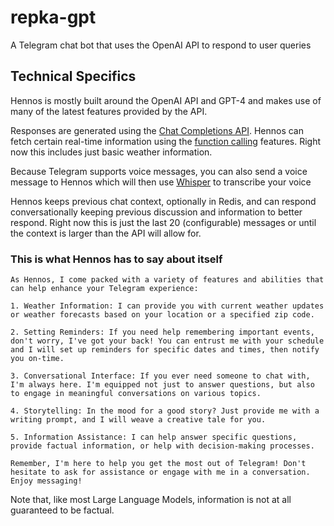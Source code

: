 # repka-gpt

A Telegram chat bot that uses the OpenAI API to respond to user queries

## Technical Specifics

Hennos is mostly built around the OpenAI API and GPT-4 and makes use of many of the latest features provided by the API.

Responses are generated using the [Chat Completions API](https://platform.openai.com/docs/guides/gpt/chat-completions-api). 
Hennos can fetch certain real-time information using the [function calling](https://platform.openai.com/docs/guides/gpt/function-calling) features. Right now this includes just basic weather information.

Because Telegram supports voice messages, you can also send a voice message to Hennos which will then use [Whisper](https://platform.openai.com/docs/guides/speech-to-text) to transcribe your voice

Hennos keeps previous chat context, optionally in Redis, and can respond conversationally keeping previous discussion and information to better respond. Right now this is just the last 20 (configurable) messages or until the context is larger than the API will allow for.

### This is what Hennos has to say about itself

    As Hennos, I come packed with a variety of features and abilities that can help enhance your Telegram experience:

    1. Weather Information: I can provide you with current weather updates or weather forecasts based on your location or a specified zip code.

    2. Setting Reminders: If you need help remembering important events, don't worry, I've got your back! You can entrust me with your schedule and I will set up reminders for specific dates and times, then notify you on-time.

    3. Conversational Interface: If you ever need someone to chat with, I'm always here. I'm equipped not just to answer questions, but also to engage in meaningful conversations on various topics.

    4. Storytelling: In the mood for a good story? Just provide me with a writing prompt, and I will weave a creative tale for you.

    5. Information Assistance: I can help answer specific questions, provide factual information, or help with decision-making processes.

    Remember, I'm here to help you get the most out of Telegram! Don't hesitate to ask for assistance or engage with me in a conversation. Enjoy messaging!


Note that, like most Large Language Models, information is not at all guaranteed to be factual.
